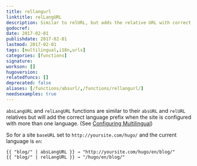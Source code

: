 ```yaml
---
title: rellangurl
linktitle: relLangURL
description: Similar to relURL, but adds the relative URL with correct language prefix according to site configuration for multilingual.
godocref:
date: 2017-02-01
publishdate: 2017-02-01
lastmod: 2017-02-01
tags: [multilingual,i18n,urls]
categories: [functions]
signature:
workson: []
hugoversion:
relatedfuncs: []
deprecated: false
aliases: [/functions/absurl/,/functions/rellangurl/]
needsexamples: true
---
```


`absLangURL` and `relLangURL` functions are similar to their `absURL` and `relURL` relatives but will add the correct language prefix when the site is configured with more than one language. (See [Configuring Multilingual][multiliconfig])

So for a site  `baseURL` set to `http://yoursite.com/hugo/` and the current language is `en`:

```golang
{{ "blog/" | absLangURL }} → "http://yoursite.com/hugo/en/blog/"
{{ "blog/" | relLangURL }} → "/hugo/en/blog/"
```

[multiliconfig]: /content-management/multilingual/#configuring-multilingual-mode